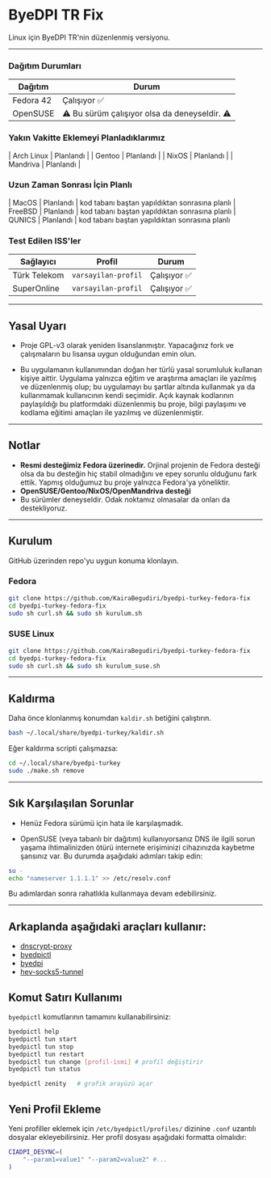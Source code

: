 # ByeDPI TR Fix

Linux için ByeDPI TR'nin düzenlenmiş versiyonu.

---

### **Dağıtım Durumları**  
| Dağıtım       | Durum                          |
|-------------|--------------------------------|
| Fedora 42      | Çalışıyor ✅                   |
| OpenSUSE      | ⚠️ Bu sürüm çalışıyor olsa da deneyseldir. ⚠️ |

### Yakın Vakitte Eklemeyi Planladıklarımız
| Arch Linux | Planlandı |
| Gentoo      | Planlandı |
| NixOS      | Planlandı                   |
| Mandriva | Planlandı |

### Uzun Zaman Sonrası İçin Planlı
| MacOS | Planlandı | kod tabanı baştan yapıldıktan sonrasına planlı
| FreeBSD | Planlandı | kod tabanı baştan yapıldıktan sonrasına planlı
| QUNICS | Planlandı | kod tabanı baştan yapıldıktan sonrasına planlı

### **Test Edilen ISS'ler**  
| Sağlayıcı    | Profil       | Durum |
|--------------|-------------|--------------|
| Türk Telekom | ``varsayilan-profil`` | Çalışıyor ✅
| SuperOnline  | ``varsayilan-profil`` | Çalışıyor ✅

---

## Yasal Uyarı
* Proje GPL-v3 olarak yeniden lisanslanmıştır. Yapacağınız fork ve çalışmaların bu lisansa uygun olduğundan emin olun.

* Bu uygulamanın kullanımından doğan her türlü yasal sorumluluk kullanan kişiye aittir. Uygulama yalnızca eğitim ve araştırma amaçları ile yazılmış ve düzenlenmiş olup; bu uygulamayı bu şartlar altında kullanmak ya da kullanmamak kullanıcının kendi seçimidir. Açık kaynak kodlarının paylaşıldığı bu platformdaki düzenlenmiş bu proje, bilgi paylaşımı ve kodlama eğitimi amaçları ile yazılmış ve düzenlenmiştir.

---

## Notlar

* **Resmi desteğimiz Fedora üzerinedir.**
  Orjinal projenin de Fedora desteği olsa da bu desteğin hiç stabil olmadığını ve epey sorunlu olduğunu fark ettik. Yapmış olduğumuz bu proje yalnızca Fedora'ya yöneliktir.
* **OpenSUSE/Gentoo/NixOS/OpenMandriva desteği**
* Bu sürümler deneyseldir. Odak noktamız olmasalar da onları da destekliyoruz.

---

## Kurulum
GitHub üzerinden repo'yu uygun konuma klonlayın.
### Fedora
```bash
git clone https://github.com/KairaBegudiri/byedpi-turkey-fedora-fix
cd byedpi-turkey-fedora-fix
sudo sh curl.sh && sudo sh kurulum.sh
```
### SUSE Linux
```bash
git clone https://github.com/KairaBegudiri/byedpi-turkey-fedora-fix
cd byedpi-turkey-fedora-fix
sudo sh curl.sh && sudo sh kurulum_suse.sh
```
---

## Kaldırma
Daha önce klonlanmış konumdan ``kaldir.sh`` betiğini çalıştırın.
```bash
bash ~/.local/share/byedpi-turkey/kaldir.sh
```

Eğer kaldırma scripti çalışmazsa:

```bash
cd ~/.local/share/byedpi-turkey
sudo ./make.sh remove
```

---

## Sık Karşılaşılan Sorunlar

* Henüz Fedora sürümü için hata ile karşılaşmadık.

* OpenSUSE (veya tabanlı bir dağıtım) kullanıyorsanız DNS ile ilgili sorun yaşama ihtimalinizden ötürü internete erişiminizi cihazınızda kaybetme şansınız var. Bu durumda aşağıdaki adımları takip edin:
```sh
su -
echo "nameserver 1.1.1.1" >> /etc/resolv.conf
```
Bu adımlardan sonra rahatlıkla kullanmaya devam edebilirsiniz.

---

## Arkaplanda aşağıdaki araçları kullanır:

* [dnscrypt-proxy](https://github.com/DNSCrypt/dnscrypt-proxy)
* [byedpictl](https://github.com/maximilionus/byedpictl)
* [byedpi](https://github.com/hufrea/byedpi)
* [hev-socks5-tunnel](https://github.com/heiher/hev-socks5-tunnel)

## Komut Satırı Kullanımı

`byedpictl` komutlarının tamamını kullanabilirsiniz:

```bash
byedpictl help
byedpictl tun start
byedpictl tun stop
byedpictl tun restart
byedpictl tun change [profil-ismi] # profil değiştirir
byedpictl tun status

byedpictl zenity   # grafik arayüzü açar
```

## Yeni Profil Ekleme

Yeni profiller eklemek için `/etc/byedpictl/profiles/` dizinine `.conf` uzantılı dosyalar ekleyebilirsiniz. Her profil dosyası aşağıdaki formatta olmalıdır:

```bash
CIADPI_DESYNC=(
    "--param1=value1" "--param2=value2" #...
)
```
  
